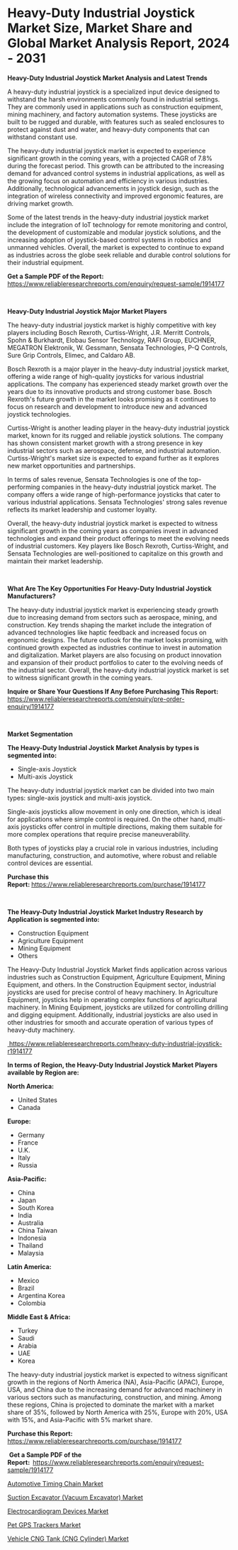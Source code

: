 <p><h1>Heavy-Duty Industrial Joystick Market Size, Market Share and Global Market Analysis Report, 2024 - 2031</h1></p><p><strong>Heavy-Duty Industrial Joystick Market Analysis and Latest Trends</strong></p>
<p><p>A heavy-duty industrial joystick is a specialized input device designed to withstand the harsh environments commonly found in industrial settings. They are commonly used in applications such as construction equipment, mining machinery, and factory automation systems. These joysticks are built to be rugged and durable, with features such as sealed enclosures to protect against dust and water, and heavy-duty components that can withstand constant use.</p><p>The heavy-duty industrial joystick market is expected to experience significant growth in the coming years, with a projected CAGR of 7.8% during the forecast period. This growth can be attributed to the increasing demand for advanced control systems in industrial applications, as well as the growing focus on automation and efficiency in various industries. Additionally, technological advancements in joystick design, such as the integration of wireless connectivity and improved ergonomic features, are driving market growth.</p><p>Some of the latest trends in the heavy-duty industrial joystick market include the integration of IoT technology for remote monitoring and control, the development of customizable and modular joystick solutions, and the increasing adoption of joystick-based control systems in robotics and unmanned vehicles. Overall, the market is expected to continue to expand as industries across the globe seek reliable and durable control solutions for their industrial equipment.</p></p>
<p><strong>Get a Sample PDF of the Report:&nbsp;</strong> <a href="https://www.reliableresearchreports.com/enquiry/request-sample/1914177">https://www.reliableresearchreports.com/enquiry/request-sample/1914177</a></p>
<p>&nbsp;</p>
<p><strong>Heavy-Duty Industrial Joystick Major Market Players</strong></p>
<p><p>The heavy-duty industrial joystick market is highly competitive with key players including Bosch Rexroth, Curtiss-Wright, J.R. Merritt Controls, Spohn & Burkhardt, Elobau Sensor Technology, RAFI Group, EUCHNER, MEGATRON Elektronik, W. Gessmann, Sensata Technologies, P-Q Controls, Sure Grip Controls, Elimec, and Caldaro AB.</p><p>Bosch Rexroth is a major player in the heavy-duty industrial joystick market, offering a wide range of high-quality joysticks for various industrial applications. The company has experienced steady market growth over the years due to its innovative products and strong customer base. Bosch Rexroth's future growth in the market looks promising as it continues to focus on research and development to introduce new and advanced joystick technologies.</p><p>Curtiss-Wright is another leading player in the heavy-duty industrial joystick market, known for its rugged and reliable joystick solutions. The company has shown consistent market growth with a strong presence in key industrial sectors such as aerospace, defense, and industrial automation. Curtiss-Wright's market size is expected to expand further as it explores new market opportunities and partnerships.</p><p>In terms of sales revenue, Sensata Technologies is one of the top-performing companies in the heavy-duty industrial joystick market. The company offers a wide range of high-performance joysticks that cater to various industrial applications. Sensata Technologies' strong sales revenue reflects its market leadership and customer loyalty.</p><p>Overall, the heavy-duty industrial joystick market is expected to witness significant growth in the coming years as companies invest in advanced technologies and expand their product offerings to meet the evolving needs of industrial customers. Key players like Bosch Rexroth, Curtiss-Wright, and Sensata Technologies are well-positioned to capitalize on this growth and maintain their market leadership.</p></p>
<p>&nbsp;</p>
<p><strong>What Are The Key Opportunities For Heavy-Duty Industrial Joystick Manufacturers?</strong></p>
<p><p>The heavy-duty industrial joystick market is experiencing steady growth due to increasing demand from sectors such as aerospace, mining, and construction. Key trends shaping the market include the integration of advanced technologies like haptic feedback and increased focus on ergonomic designs. The future outlook for the market looks promising, with continued growth expected as industries continue to invest in automation and digitalization. Market players are also focusing on product innovation and expansion of their product portfolios to cater to the evolving needs of the industrial sector. Overall, the heavy-duty industrial joystick market is set to witness significant growth in the coming years.</p></p>
<p><strong>Inquire or Share Your Questions If Any Before Purchasing This Report:</strong> <a href="https://www.reliableresearchreports.com/enquiry/pre-order-enquiry/1914177">https://www.reliableresearchreports.com/enquiry/pre-order-enquiry/1914177</a></p>
<p>&nbsp;</p>
<p><strong>Market Segmentation</strong></p>
<p><strong>The Heavy-Duty Industrial Joystick Market Analysis by types is segmented into:</strong></p>
<p><ul><li>Single-axis Joystick</li><li>Multi-axis Joystick</li></ul></p>
<p><p>The heavy-duty industrial joystick market can be divided into two main types: single-axis joystick and multi-axis joystick. </p><p>Single-axis joysticks allow movement in only one direction, which is ideal for applications where simple control is required. On the other hand, multi-axis joysticks offer control in multiple directions, making them suitable for more complex operations that require precise maneuverability. </p><p>Both types of joysticks play a crucial role in various industries, including manufacturing, construction, and automotive, where robust and reliable control devices are essential.</p></p>
<p><strong>Purchase this Report:&nbsp;</strong><a href="https://www.reliableresearchreports.com/purchase/1914177">https://www.reliableresearchreports.com/purchase/1914177</a></p>
<p>&nbsp;</p>
<p><strong>The Heavy-Duty Industrial Joystick Market Industry Research by Application is segmented into:</strong></p>
<p><ul><li>Construction Equipment</li><li>Agriculture Equipment</li><li>Mining Equipment</li><li>Others</li></ul></p>
<p><p>The Heavy-Duty Industrial Joystick Market finds application across various industries such as Construction Equipment, Agriculture Equipment, Mining Equipment, and others. In the Construction Equipment sector, industrial joysticks are used for precise control of heavy machinery. In Agriculture Equipment, joysticks help in operating complex functions of agricultural machinery. In Mining Equipment, joysticks are utilized for controlling drilling and digging equipment. Additionally, industrial joysticks are also used in other industries for smooth and accurate operation of various types of heavy-duty machinery.</p></p>
<p><a href="https://www.reliableresearchreports.com/heavy-duty-industrial-joystick-r1914177">&nbsp;https://www.reliableresearchreports.com/heavy-duty-industrial-joystick-r1914177</a></p>
<p><strong>In terms of Region, the Heavy-Duty Industrial Joystick Market Players available by Region are:</strong></p>
<p>
    <p> <strong> North America: </strong>
        <ul>
            <li>United States</li>
            <li>Canada</li>
        </ul>
        </p> 
    <p> <strong> Europe: </strong>
        <ul>
            <li>Germany</li>
            <li>France</li>
            <li>U.K.</li>
            <li>Italy</li>
            <li>Russia</li>
        </ul>
        </p> 
    <p> <strong> Asia-Pacific: </strong>
        <ul>
            <li>China</li>
            <li>Japan</li>
            <li>South Korea</li>
            <li>India</li>
            <li>Australia</li>
            <li>China Taiwan</li>
            <li>Indonesia</li>
            <li>Thailand</li>
            <li>Malaysia</li>
        </ul>
        </p> 
    <p> <strong> Latin America: </strong>
        <ul>
            <li>Mexico</li>
            <li>Brazil</li>
            <li>Argentina Korea</li>
            <li>Colombia</li>
        </ul>
        </p> 
    <p> <strong> Middle East & Africa: </strong>
        <ul>
            <li>Turkey</li>
            <li>Saudi</li>
            <li>Arabia</li>
            <li>UAE</li>
            <li>Korea</li>
        </ul>
    </p>
    </p>
<p><p>The heavy-duty industrial joystick market is expected to witness significant growth in the regions of North America (NA), Asia-Pacific (APAC), Europe, USA, and China due to the increasing demand for advanced machinery in various sectors such as manufacturing, construction, and mining. Among these regions, China is projected to dominate the market with a market share of 35%, followed by North America with 25%, Europe with 20%, USA with 15%, and Asia-Pacific with 5% market share.</p></p>
<p><strong>Purchase this Report: </strong><a href="https://www.reliableresearchreports.com/purchase/1914177">https://www.reliableresearchreports.com/purchase/1914177</a></p>
<p>&nbsp;<strong>Get a Sample PDF of the Report:&nbsp;&nbsp;</strong><a href="https://www.reliableresearchreports.com/enquiry/request-sample/1914177">https://www.reliableresearchreports.com/enquiry/request-sample/1914177</a></p>
<p><strong></strong></p>
<p><p><a href="https://www.linkedin.com/pulse/future-trends-global-automotive-timing-chain-market-insights-3rure?trackingId=Xq38jyMcSF6Y56RFOHLbUQ%3D%3D">Automotive Timing Chain Market</a></p><p><a href="https://github.com/provorikovar/Market-Research-Report-List-5/blob/main/suction-excavator-vacuum-excavator-market.md">Suction Excavator (Vacuum Excavator) Market</a></p><p><a href="https://issuu.com/reportprime-2/docs/electrocardiogram-devices-market-size-2030.pptx">Electrocardiogram Devices Market</a></p><p><a href="https://medium.com/@susanwest38/global-pet-gps-trackers-industry-types-applications-market-players-regional-growth-analysis-bd220790eb8e">Pet GPS Trackers Market</a></p><p><a href="https://github.com/angelajermaine/Market-Research-Report-List-4/blob/main/vehicle-cng-tank-cng-cylinder-market.md">Vehicle CNG Tank (CNG Cylinder) Market</a></p></p>